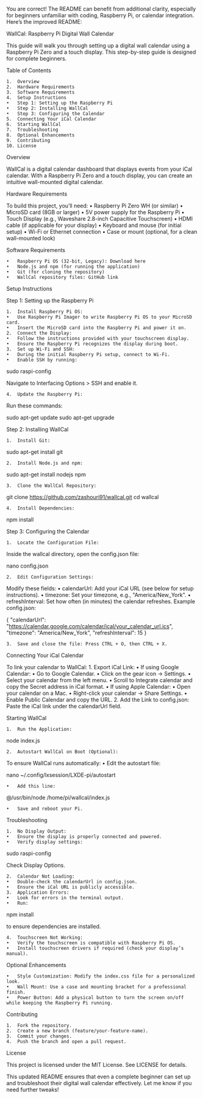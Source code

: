 You are correct! The README can benefit from additional clarity, especially for beginners unfamiliar with coding, Raspberry Pi, or calendar integration. Here’s the improved README:

WallCal: Raspberry Pi Digital Wall Calendar

This guide will walk you through setting up a digital wall calendar using a Raspberry Pi Zero and a touch display. This step-by-step guide is designed for complete beginners.

Table of Contents

	1.	Overview
	2.	Hardware Requirements
	3.	Software Requirements
	4.	Setup Instructions
	•	Step 1: Setting up the Raspberry Pi
	•	Step 2: Installing WallCal
	•	Step 3: Configuring the Calendar
	5.	Connecting Your iCal Calendar
	6.	Starting WallCal
	7.	Troubleshooting
	8.	Optional Enhancements
	9.	Contributing
	10.	License

Overview

WallCal is a digital calendar dashboard that displays events from your iCal calendar. With a Raspberry Pi Zero and a touch display, you can create an intuitive wall-mounted digital calendar.

Hardware Requirements

To build this project, you’ll need:
	•	Raspberry Pi Zero WH (or similar)
	•	MicroSD card (8GB or larger)
	•	5V power supply for the Raspberry Pi
	•	Touch Display (e.g., Waveshare 2.8-inch Capacitive Touchscreen)
	•	HDMI cable (if applicable for your display)
	•	Keyboard and mouse (for initial setup)
	•	Wi-Fi or Ethernet connection
	•	Case or mount (optional, for a clean wall-mounted look)

Software Requirements

	•	Raspberry Pi OS (32-bit, Legacy): Download here
	•	Node.js and npm (for running the application)
	•	Git (for cloning the repository)
	•	WallCal repository files: GitHub link

Setup Instructions

Step 1: Setting up the Raspberry Pi

	1.	Install Raspberry Pi OS:
	•	Use Raspberry Pi Imager to write Raspberry Pi OS to your MicroSD card.
	•	Insert the MicroSD card into the Raspberry Pi and power it on.
	2.	Connect the Display:
	•	Follow the instructions provided with your touchscreen display.
	•	Ensure the Raspberry Pi recognizes the display during boot.
	3.	Set up Wi-Fi and SSH:
	•	During the initial Raspberry Pi setup, connect to Wi-Fi.
	•	Enable SSH by running:

sudo raspi-config

Navigate to Interfacing Options > SSH and enable it.

	4.	Update the Raspberry Pi:
Run these commands:

sudo apt-get update
sudo apt-get upgrade

Step 2: Installing WallCal

	1.	Install Git:

sudo apt-get install git


	2.	Install Node.js and npm:

sudo apt-get install nodejs npm


	3.	Clone the WallCal Repository:

git clone https://github.com/zashouri91/wallcal.git
cd wallcal


	4.	Install Dependencies:

npm install

Step 3: Configuring the Calendar

	1.	Locate the Configuration File:
Inside the wallcal directory, open the config.json file:

nano config.json


	2.	Edit Configuration Settings:
Modify these fields:
	•	calendarUrl: Add your iCal URL (see below for setup instructions).
	•	timezone: Set your timezone, e.g., "America/New_York".
	•	refreshInterval: Set how often (in minutes) the calendar refreshes.
Example config.json:

{
  "calendarUrl": "https://calendar.google.com/calendar/ical/your_calendar_url.ics",
  "timezone": "America/New_York",
  "refreshInterval": 15
}


	3.	Save and close the file: Press CTRL + O, then CTRL + X.

Connecting Your iCal Calendar

To link your calendar to WallCal:
	1.	Export iCal Link:
	•	If using Google Calendar:
	•	Go to Google Calendar.
	•	Click on the gear icon → Settings.
	•	Select your calendar from the left menu.
	•	Scroll to Integrate calendar and copy the Secret address in iCal format.
	•	If using Apple Calendar:
	•	Open your calendar on a Mac.
	•	Right-click your calendar → Share Settings.
	•	Enable Public Calendar and copy the URL.
	2.	Add the Link to config.json:
Paste the iCal link under the calendarUrl field.

Starting WallCal

	1.	Run the Application:

node index.js


	2.	Autostart WallCal on Boot (Optional):
To ensure WallCal runs automatically:
	•	Edit the autostart file:

nano ~/.config/lxsession/LXDE-pi/autostart


	•	Add this line:

@/usr/bin/node /home/pi/wallcal/index.js


	•	Save and reboot your Pi.

Troubleshooting

	1.	No Display Output:
	•	Ensure the display is properly connected and powered.
	•	Verify display settings:

sudo raspi-config

Check Display Options.

	2.	Calendar Not Loading:
	•	Double-check the calendarUrl in config.json.
	•	Ensure the iCal URL is publicly accessible.
	3.	Application Errors:
	•	Look for errors in the terminal output.
	•	Run:

npm install

to ensure dependencies are installed.

	4.	Touchscreen Not Working:
	•	Verify the touchscreen is compatible with Raspberry Pi OS.
	•	Install touchscreen drivers if required (check your display’s manual).

Optional Enhancements

	•	Style Customization: Modify the index.css file for a personalized look.
	•	Wall Mount: Use a case and mounting bracket for a professional finish.
	•	Power Button: Add a physical button to turn the screen on/off while keeping the Raspberry Pi running.

Contributing

	1.	Fork the repository.
	2.	Create a new branch (feature/your-feature-name).
	3.	Commit your changes.
	4.	Push the branch and open a pull request.

License

This project is licensed under the MIT License. See LICENSE for details.

This updated README ensures that even a complete beginner can set up and troubleshoot their digital wall calendar effectively. Let me know if you need further tweaks!
